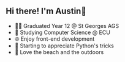 ## Hi there! I'm Austin👋

- 🧑‍🎓 Graduated Year 12 @ St Georges AGS
- 🏫 Studying Computer Science @ ECU
- 🌐 Enjoy front-end development
- 🐍 Starting to appreciate Python's tricks
- 🌴 Love the beach and the outdoors
